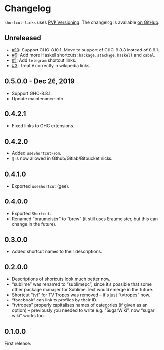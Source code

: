 # Changelog

`shortcut-links` uses [PVP Versioning][1].
The changelog is available [on GitHub][2].

## Unreleased

* [#10](https://github.com/kowainik/colourista/issues/10):
  Support GHC-8.10.1. Move to support of GHC-8.8.3 instead of 8.8.1.
* [#9](https://github.com/kowainik/colourista/issues/9):
  Add more Haskell shortcuts: `hackage`, `stackage`, `haskell` and `cabal`.
* [#1](https://github.com/kowainik/colourista/issues/1):
  Add `telegram` shortcut links.
* [#3](https://github.com/kowainik/colourista/issues/3):
  Treat `#` correctly in wikipedia links.

## 0.5.0.0 - Dec 26, 2019

* Support GHC-8.8.1.
* Update maintenance info.

## 0.4.2.1

* Fixed links to GHC extensions.

## 0.4.2.0

* Added `useShortcutFrom`.
* `@` is now allowed in Github/Gitlab/Bitbucket nicks.

## 0.4.1.0

* Exported `useShortcut` (gee).

## 0.4.0.0

* Exported `Shortcut`.
* Renamed “braumeister” to “brew” (it still uses Braumeister, but this can change in the future).

## 0.3.0.0

* Added shortcut names to their descriptions.

## 0.2.0.0

* Descriptions of shortcuts look much better now.
* “sublime” was renamed to “sublimepc”, since it's possible that some other package manager for Sublime Text would emerge in the future.
* Shortcut “tvt” for TV Tropes was removed – it's just “tvtropes” now.
* “facebook” can link to profiles by their ID.
* “tvtropes” properly capitalises names of categories (if given as an option) – previously you needed to write e.g. “SugarWiki”, now “sugar wiki” works too.

## 0.1.0.0

First release.

[1]: https://pvp.haskell.org
[2]: https://github.com/kowainik/shortcut-links/releases
